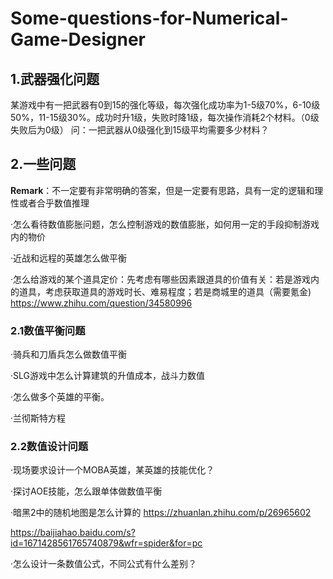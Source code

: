 # Some-questions-for-Numerical-Game-Designer
## 1.武器强化问题
  某游戏中有一把武器有0到15的强化等级，每次强化成功率为1-5级70%，6-10级50%，11-15级30%。成功时升1级，失败时降1级，每次操作消耗2个材料。（0级失败后为0级）
  问：一把武器从0级强化到15级平均需要多少材料？


## 2.一些问题
**Remark**：不一定要有非常明确的答案，但是一定要有思路，具有一定的逻辑和理性或者合乎数值推理

·怎么看待数值膨胀问题，怎么控制游戏的数值膨胀，如何用一定的手段抑制游戏内的物价

·近战和远程的英雄怎么做平衡

·怎么给游戏的某个道具定价：先考虑有哪些因素跟道具的价值有关：若是游戏内的道具，考虑获取道具的游戏时长、难易程度；若是商城里的道具（需要氪金)
https://www.zhihu.com/question/34580996

### 2.1数值平衡问题
·骑兵和刀盾兵怎么做数值平衡

·SLG游戏中怎么计算建筑的升值成本，战斗力数值

·怎么做多个英雄的平衡。

·兰彻斯特方程

### 2.2数值设计问题
·现场要求设计一个MOBA英雄，某英雄的技能优化？

·探讨AOE技能，怎么跟单体做数值平衡

·暗黑2中的随机地图是怎么计算的
https://zhuanlan.zhihu.com/p/26965602

https://baijiahao.baidu.com/s?id=1671428561765740879&wfr=spider&for=pc

·怎么设计一条数值公式，不同公式有什么差别？
